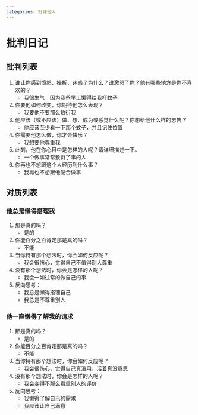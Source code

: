 ```yaml
---
categories: 批评他人
---
```


# 批判日记

## 批判列表

1. 谁让你感到愤怒、挫折、迷惑？为什么？谁激怒了你？他有哪些地方是你不喜欢的？
    - 我很生气，因为我爸早上懒得给我打蚊子
2. 你要他如何改变，你期待他怎么表现？
    - 我要他不要那么敷衍我
3. 他应该（或不应该）做、想、成为或感觉什么呢？你想给他什么样的忠告？
    - 他应该至少看一下那个蚊子，并且记住位置
4. 你需要他怎么做，你才会快乐？
    - 我想要他尊重我
5. 此刻，他在你心目中是怎样的人呢？请详细描述一下。
    - 一个做事常常敷衍了事的人
6. 你再也不想跟这个人经历到什么事？
    - 我再也不想跟他配合做事

## 对质列表

### 他总是懒得搭理我

1. 那是真的吗？
    - 是的
2. 你能百分之百肯定那是真的吗？
    - 不能
3. 当你持有那个想法时，你会如何反应呢？
    - 我会很伤心，觉得自己不值得别人尊重
4. 没有那个想法时，你会是怎样的人呢？
    - 我会一如往常的做自己的事
5. 反向思考：
    - 我总是懒得搭理自己
    - 我总是不尊重别人

### 他一直懒得了解我的请求

1. 那是真的吗？
    - 是的
2. 你能百分之百肯定那是真的吗？
    - 不能
3. 当你持有那个想法时，你会如何反应呢？
    - 我会很伤心，觉得自己真没用，活着真没意思
4. 没有那个想法时，你会是怎样的人呢？
    - 我会变得不那么看重别人的评价
5. 反向思考：
    - 我懒得了解自己的需求
    - 我应该让自己满意
